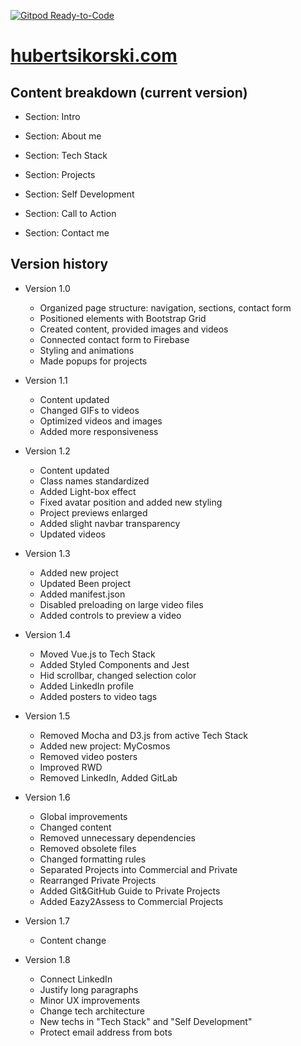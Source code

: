 [![Gitpod Ready-to-Code](https://img.shields.io/badge/Gitpod-Ready--to--Code-blue?logo=gitpod)](https://gitpod.io/#https://github.com/princeelector/portfolio)

# [hubertsikorski.com](https://hubertsikorski.com)

## Content breakdown (current version)

- Section: Intro

- Section: About me

- Section: Tech Stack

- Section: Projects

- Section: Self Development

- Section: Call to Action

- Section: Contact me

## Version history

- Version 1.0
  - Organized page structure: navigation, sections, contact form
  - Positioned elements with Bootstrap Grid
  - Created content, provided images and videos
  - Connected contact form to Firebase
  - Styling and animations
  - Made popups for projects

- Version 1.1
  - Content updated
  - Changed GIFs to videos
  - Optimized videos and images
  - Added more responsiveness

- Version 1.2
  - Content updated
  - Class names standardized
  - Added Light-box effect
  - Fixed avatar position and added new styling
  - Project previews enlarged
  - Added slight navbar transparency
  - Updated videos

- Version 1.3
  - Added new project
  - Updated Been project
  - Added manifest.json
  - Disabled preloading on large video files
  - Added controls to preview a video

- Version 1.4
  - Moved Vue.js to Tech Stack
  - Added Styled Components and Jest
  - Hid scrollbar, changed selection color
  - Added LinkedIn profile
  - Added posters to video tags

- Version 1.5
  - Removed Mocha and D3.js from active Tech Stack
  - Added new project: MyCosmos
  - Removed video posters
  - Improved RWD
  - Removed LinkedIn, Added GitLab

- Version 1.6
  - Global improvements
  - Changed content
  - Removed unnecessary dependencies
  - Removed obsolete files
  - Changed formatting rules
  - Separated Projects into Commercial and Private
  - Rearranged Private Projects
  - Added Git&GitHub Guide to Private Projects
  - Added Eazy2Assess to Commercial Projects

- Version 1.7
  - Content change

- Version 1.8
  - Connect LinkedIn
  - Justify long paragraphs
  - Minor UX improvements
  - Change tech architecture
  - New techs in "Tech Stack" and "Self Development"
  - Protect email address from bots
